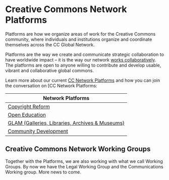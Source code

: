# Creative Commons Network Platforms

Platforms are how we organize areas of work for the Creative Commons community, where individuals and institutions organize and coordinate themselves across the CC Global Network.

Platforms are the way we create and communicate strategic collaboration to have worldwide impact – it is the way our network [works collaboratively](https://github.com/creativecommons/global-network-strategy/blob/master/docs/Platforms-Guidelines-for-decision-making.md). The platforms are open to anyone willing to contribute and develop usable, vibrant and collaborative global commons.

Learn more about our current [CC Network Platforms](https://github.com/creativecommons/network-platforms) and how you can join the conversation on [CC Network Platforms:

| Network Platforms        | 
| ------------- |
| [Copyright Reform](/copyright-reform.md)      |
| [Open Education](/Open-Education.md)      |
| [GLAM (Galleries, Libraries, Archives & Museums)](/GLAM.md) |
| [Community Development](/community-dev.md) |

## Creative Commons Network Working Groups

Together with the Platforms, we are also working with what we call Working Groups. By now we have the Legal Working Group and the Communications Working group. More news to come. 
